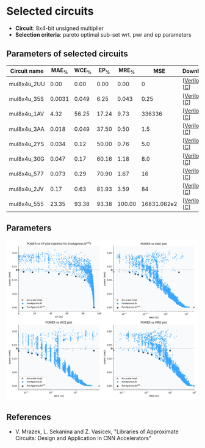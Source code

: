 
Selected circuits
===================
 - **Circuit**: 8x4-bit unsigned multiplier
 - **Selection criteria**: pareto optimal sub-set wrt. pwr and ep parameters

Parameters of selected circuits
----------------------------

| Circuit name | MAE<sub>%</sub> | WCE<sub>%</sub> | EP<sub>%</sub> | MRE<sub>%</sub> | MSE | Download |
| --- |  --- | --- | --- | --- | --- | --- | 
| mul8x4u_2UU | 0.00 | 0.00 | 0.00 | 0.00 | 0 |  [[Verilog](mul8x4u_2UU.v)]  [[C](mul8x4u_2UU.c)] |
| mul8x4u_35S | 0.0031 | 0.049 | 6.25 | 0.043 | 0.25 |  [[Verilog](mul8x4u_35S.v)]  [[C](mul8x4u_35S.c)] |
| mul8x4u_1AV | 4.32 | 56.25 | 17.24 | 9.73 | 336336 |  [[Verilog](mul8x4u_1AV.v)]  [[C](mul8x4u_1AV.c)] |
| mul8x4u_3AA | 0.018 | 0.049 | 37.50 | 0.50 | 1.5 |  [[Verilog](mul8x4u_3AA.v)]  [[C](mul8x4u_3AA.c)] |
| mul8x4u_2YS | 0.034 | 0.12 | 50.00 | 0.76 | 5.0 |  [[Verilog](mul8x4u_2YS.v)]  [[C](mul8x4u_2YS.c)] |
| mul8x4u_30G | 0.047 | 0.17 | 60.16 | 1.18 | 8.0 |  [[Verilog](mul8x4u_30G.v)]  [[C](mul8x4u_30G.c)] |
| mul8x4u_577 | 0.073 | 0.29 | 70.90 | 1.67 | 16 |  [[Verilog](mul8x4u_577.v)]  [[C](mul8x4u_577.c)] |
| mul8x4u_2JV | 0.17 | 0.63 | 81.93 | 3.59 | 84 |  [[Verilog](mul8x4u_2JV.v)]  [[C](mul8x4u_2JV.c)] |
| mul8x4u_555 | 23.35 | 93.38 | 93.38 | 100.00 | 16831.062e2 |  [[Verilog](mul8x4u_555.v)]  [[C](mul8x4u_555.c)] |
    
Parameters
--------------
![Parameters figure](fig.png)

References
--------------
   - V. Mrazek, L. Sekanina and Z. Vasicek, "Libraries of Approximate Circuits: Design and Application in CNN Accelerators"

             